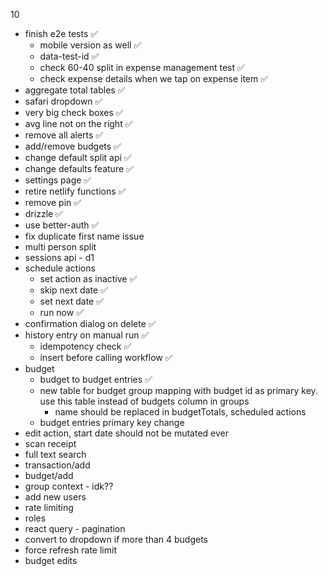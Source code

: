 10
- finish e2e tests ✅
    - mobile version as well ✅
    - data-test-id ✅
    - check 60-40 split in expense management test ✅
    - check expense details when we tap on expense item ✅
- aggregate total tables ✅
- safari dropdown ✅
- very big check boxes ✅
- avg line not on the right ✅
- remove all alerts ✅
- add/remove budgets ✅ 
- change default split api ✅
- change defaults feature ✅
- settings page ✅
- retire netlify functions ✅
- remove pin ✅
- drizzle ✅
- use better-auth ✅
- fix duplicate first name issue
- multi person split
- sessions api - d1
- schedule actions
    - set action as inactive ✅
    - skip next date ✅
    - set next date ✅
    - run now ✅
- confirmation dialog on delete ✅
- history entry on manual run ✅
    - idempotency check ✅
    - insert before calling workflow ✅
- budget 
    - budget to budget entries ✅
    - new table for budget group mapping with budget id as primary key. use this table instead of budgets column in groups
        - name should be replaced in budgetTotals, scheduled actions
    - budget entries primary key change
- edit action, start date should not be mutated ever
- scan receipt
- full text search
- transaction/add
- budget/add
- group context - idk??
- add new users
- rate limiting
- roles
- react query - pagination
- convert to dropdown if more than 4 budgets
- force refresh rate limit
- budget edits